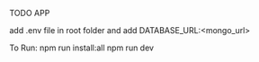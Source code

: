 TODO APP

add .env file in root folder and add DATABASE_URL:<mongo_url>

To Run: 
npm run install:all 
npm run dev
